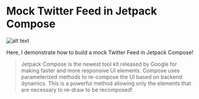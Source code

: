 # Mock Twitter Feed in Jetpack Compose

![alt text][logo]

[logo]: https://firebasestorage.googleapis.com/v0/b/anime-dating-app-sample.appspot.com/o/Screenshot_20210731-002038_Sample%20JetPack%20Compose%20App.jpg?alt=media&token=5c6924b1-1133-4405-adbf-a16ee4388d9b ""

Here, I demonstrate how to build a mock Twitter Feed in Jetpack Compose!

> Jetpack Compose is the newest tool kit released by Google for making faster and more responsive UI elements. Compose uses parameterized methods to re-compose the UI based on backend dynamics. This is a powerful method allowing only the elements that are necessary to re-draw to be recomposed!


